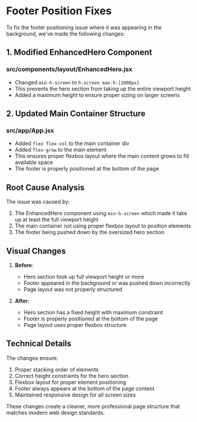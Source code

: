 # Footer Position Fixes

To fix the footer positioning issue where it was appearing in the background, we've made the following changes:

## 1. Modified EnhancedHero Component

### src/components/layout/EnhancedHero.jsx
- Changed `min-h-screen` to `h-screen max-h-[1000px]` 
- This prevents the hero section from taking up the entire viewport height
- Added a maximum height to ensure proper sizing on larger screens

## 2. Updated Main Container Structure

### src/app/App.jsx
- Added `flex flex-col` to the main container div
- Added `flex-grow` to the main element
- This ensures proper flexbox layout where the main content grows to fill available space
- The footer is properly positioned at the bottom of the page

## Root Cause Analysis

The issue was caused by:
1. The EnhancedHero component using `min-h-screen` which made it take up at least the full viewport height
2. The main container not using proper flexbox layout to position elements
3. The footer being pushed down by the oversized hero section

## Visual Changes

1. **Before**: 
   - Hero section took up full viewport height or more
   - Footer appeared in the background or was pushed down incorrectly
   - Page layout was not properly structured

2. **After**: 
   - Hero section has a fixed height with maximum constraint
   - Footer is properly positioned at the bottom of the page
   - Page layout uses proper flexbox structure

## Technical Details

The changes ensure:
1. Proper stacking order of elements
2. Correct height constraints for the hero section
3. Flexbox layout for proper element positioning
4. Footer always appears at the bottom of the page content
5. Maintained responsive design for all screen sizes

These changes create a cleaner, more professional page structure that matches modern web design standards.